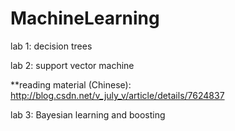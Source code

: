 # MachineLearning

lab 1: decision trees

lab 2: support vector machine 

  **reading material (Chinese): http://blog.csdn.net/v_july_v/article/details/7624837

lab 3: Bayesian learning and boosting
